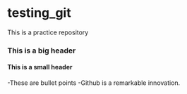 # testing_git
This is a practice repository
### This is a big header
#### This is a small header
-These are bullet points
-Github is a remarkable innovation.
